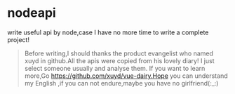 # nodeapi
write useful api by node,case I have no more time to write a complete project!
> Before writing,I should thanks the product evangelist who named xuyd in github.All the apis were copied from his lovely diary! I just select someone usually and analyse them. If you want to learn more,Go https://github.com/xuyd/vue-dairy.Hope you can understand my English
,if you can not endure,maybe you have no girlfriend(:_:)


